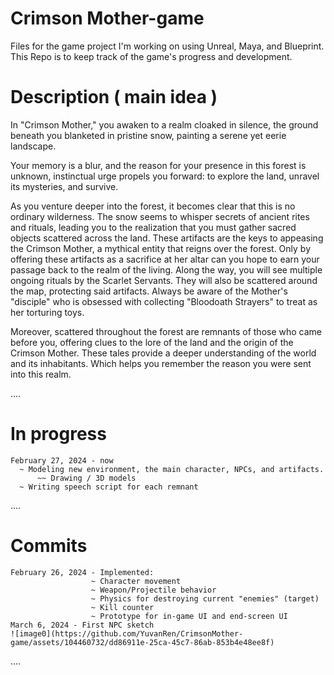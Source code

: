 # Crimson Mother-game
Files for the game project I'm working on using Unreal, Maya, and Blueprint.  
This Repo is to keep track of the game's progress and development.

# Description ( main idea )
In "Crimson Mother," you awaken to a realm cloaked in silence, the ground beneath you blanketed in pristine snow, painting a serene yet eerie landscape.  
  
Your memory is a blur, and the reason for your presence in this forest is unknown, instinctual urge propels you forward: to explore the land, unravel its mysteries, and survive.  
  
As you venture deeper into the forest, it becomes clear that this is no ordinary wilderness. The snow seems to whisper secrets of ancient rites and rituals, leading you to the realization that you must gather sacred objects scattered across the land. These artifacts are the keys to appeasing the Crimson Mother, a mythical entity that reigns over the forest. Only by offering these artifacts as a sacrifice at her altar can you hope to earn your passage back to the realm of the living. Along the way, you will see multiple ongoing rituals by the Scarlet Servants. They will also be scattered around the map, protecting said artifacts. Always be aware of the Mother's "disciple" who is obsessed with collecting "Bloodoath Strayers" to treat as her torturing toys.  
  
Moreover, scattered throughout the forest are remnants of those who came before you, offering clues to the lore of the land and the origin of the Crimson Mother. These tales provide a deeper understanding of the world and its inhabitants. Which helps you remember the reason you were sent into this realm.

....

# In progress
    February 27, 2024 - now
      ~ Modeling new environment, the main character, NPCs, and artifacts.  
          ~~ Drawing / 3D models  
      ~ Writing speech script for each remnant      

....  

# Commits
    February 26, 2024 - Implemented:
                      ~ Character movement  
                      ~ Weapon/Projectile behavior  
                      ~ Physics for destroying current "enemies" (target)  
                      ~ Kill counter  
                      ~ Prototype for in-game UI and end-screen UI  
    March 6, 2024 - First NPC sketch
    ![image0](https://github.com/YuvanRen/CrimsonMother-game/assets/104460732/dd86911e-25ca-45c7-86ab-853b4e48ee8f)

      
....

                      
                      
